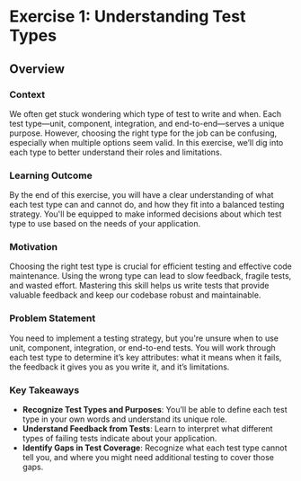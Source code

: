 # Exercise 1: Understanding Test Types

## Overview

### **Context**

We often get stuck wondering which type of test to write and when. Each test type—unit, component, integration, and end-to-end—serves a unique purpose. However, choosing the right type for the job can be confusing, especially when multiple options seem valid. In this exercise, we’ll dig into each type to better understand their roles and limitations.

### **Learning Outcome**

By the end of this exercise, you will have a clear understanding of what each test type can and cannot do, and how they fit into a balanced testing strategy. You'll be equipped to make informed decisions about which test type to use based on the needs of your application.

### **Motivation**

Choosing the right test type is crucial for efficient testing and effective code maintenance. Using the wrong type can lead to slow feedback, fragile tests, and wasted effort. Mastering this skill helps us write tests that provide valuable feedback and keep our codebase robust and maintainable.

### **Problem Statement**

You need to implement a testing strategy, but you're unsure when to use unit, component, integration, or end-to-end tests. You will work through each test type to determine it’s key attributes: what it means when it fails, the feedback it gives you as you write it, and it’s limitations.

### **Key Takeaways**

- **Recognize Test Types and Purposes**: You’ll be able to define each test type in your own words and understand its unique role.
- **Understand Feedback from Tests**: Learn to interpret what different types of failing tests indicate about your application.
- **Identify Gaps in Test Coverage**: Recognize what each test type cannot tell you, and where you might need additional testing to cover those gaps.
